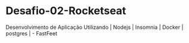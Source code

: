 # Desafio-02-Rocketseat
Desenvolvimento de Aplicação Utilizando | Nodejs | Insomnia | Docker | postgres | - FastFeet
